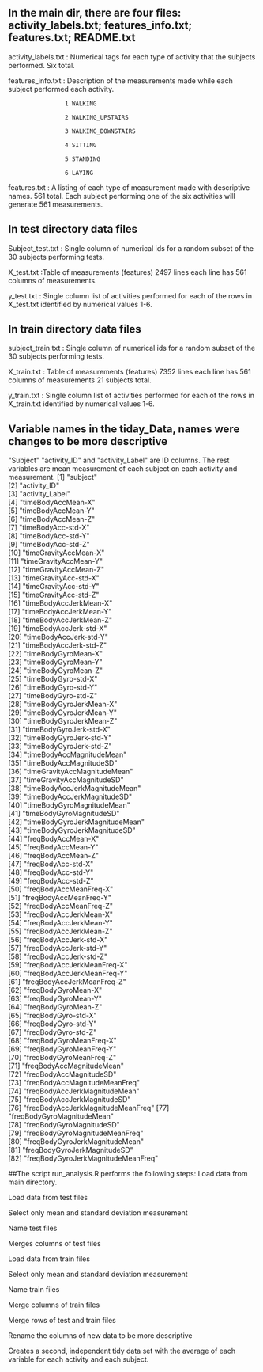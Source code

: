 ## In the main dir, there are four files: activity_labels.txt; features_info.txt; features.txt; README.txt

activity_labels.txt  : Numerical tags for each type of activity that the subjects performed. Six total.

features_info.txt :  Description of the measurements made while each subject performed each activity. 

                    1 WALKING
                    
                    2 WALKING_UPSTAIRS
                    
                    3 WALKING_DOWNSTAIRS
                    
                    4 SITTING
                    
                    5 STANDING
                    
                    6 LAYING
                    
features.txt : A listing of each type of measurement made with descriptive names. 561 total. Each subject                          performing one of the six activities will generate 561 measurements.
## In test directory data files
Subject_test.txt : Single column of numerical ids for a random subset of the 30 subjects performing tests. 

X_test.txt :Table of measurements (features)  2497 lines each line has 561 columns of measurements. 

y_test.txt : Single column list of activities performed for each of the rows in X_test.txt identified by                numerical values 1-6.

## In train directory data files
subject_train.txt : Single column of numerical ids for a random subset of the 30 subjects performing tests.

X_train.txt : Table of measurements (features) 7352 lines each line has 561 columns of                                 measurements 21 subjects total.

y_train.txt : Single column list of activities performed for each of the rows in X_train.txt identified by              numerical values 1-6.
## Variable names in the tiday_Data, names were changes to be more descriptive
"Subject" "activity_ID" and "activity_Label" are ID columns. The rest variables are mean measurement of each subject on each activity and measurement.
 [1] "subject"                          
 [2] "activity_ID"                      
 [3] "activity_Label"                   
 [4] "timeBodyAccMean-X"                
 [5] "timeBodyAccMean-Y"                
 [6] "timeBodyAccMean-Z"                
 [7] "timeBodyAcc-std-X"                
 [8] "timeBodyAcc-std-Y"                
 [9] "timeBodyAcc-std-Z"                
[10] "timeGravityAccMean-X"             
[11] "timeGravityAccMean-Y"             
[12] "timeGravityAccMean-Z"             
[13] "timeGravityAcc-std-X"             
[14] "timeGravityAcc-std-Y"             
[15] "timeGravityAcc-std-Z"             
[16] "timeBodyAccJerkMean-X"            
[17] "timeBodyAccJerkMean-Y"            
[18] "timeBodyAccJerkMean-Z"            
[19] "timeBodyAccJerk-std-X"            
[20] "timeBodyAccJerk-std-Y"            
[21] "timeBodyAccJerk-std-Z"            
[22] "timeBodyGyroMean-X"               
[23] "timeBodyGyroMean-Y"               
[24] "timeBodyGyroMean-Z"               
[25] "timeBodyGyro-std-X"               
[26] "timeBodyGyro-std-Y"               
[27] "timeBodyGyro-std-Z"               
[28] "timeBodyGyroJerkMean-X"           
[29] "timeBodyGyroJerkMean-Y"           
[30] "timeBodyGyroJerkMean-Z"           
[31] "timeBodyGyroJerk-std-X"           
[32] "timeBodyGyroJerk-std-Y"           
[33] "timeBodyGyroJerk-std-Z"           
[34] "timeBodyAccMagnitudeMean"         
[35] "timeBodyAccMagnitudeSD"           
[36] "timeGravityAccMagnitudeMean"      
[37] "timeGravityAccMagnitudeSD"        
[38] "timeBodyAccJerkMagnitudeMean"     
[39] "timeBodyAccJerkMagnitudeSD"       
[40] "timeBodyGyroMagnitudeMean"        
[41] "timeBodyGyroMagnitudeSD"          
[42] "timeBodyGyroJerkMagnitudeMean"    
[43] "timeBodyGyroJerkMagnitudeSD"      
[44] "freqBodyAccMean-X"                
[45] "freqBodyAccMean-Y"                
[46] "freqBodyAccMean-Z"                
[47] "freqBodyAcc-std-X"                
[48] "freqBodyAcc-std-Y"                
[49] "freqBodyAcc-std-Z"                
[50] "freqBodyAccMeanFreq-X"            
[51] "freqBodyAccMeanFreq-Y"            
[52] "freqBodyAccMeanFreq-Z"            
[53] "freqBodyAccJerkMean-X"            
[54] "freqBodyAccJerkMean-Y"            
[55] "freqBodyAccJerkMean-Z"            
[56] "freqBodyAccJerk-std-X"            
[57] "freqBodyAccJerk-std-Y"            
[58] "freqBodyAccJerk-std-Z"            
[59] "freqBodyAccJerkMeanFreq-X"        
[60] "freqBodyAccJerkMeanFreq-Y"        
[61] "freqBodyAccJerkMeanFreq-Z"        
[62] "freqBodyGyroMean-X"               
[63] "freqBodyGyroMean-Y"               
[64] "freqBodyGyroMean-Z"               
[65] "freqBodyGyro-std-X"               
[66] "freqBodyGyro-std-Y"               
[67] "freqBodyGyro-std-Z"               
[68] "freqBodyGyroMeanFreq-X"           
[69] "freqBodyGyroMeanFreq-Y"           
[70] "freqBodyGyroMeanFreq-Z"           
[71] "freqBodyAccMagnitudeMean"         
[72] "freqBodyAccMagnitudeSD"           
[73] "freqBodyAccMagnitudeMeanFreq"     
[74] "freqBodyAccJerkMagnitudeMean"     
[75] "freqBodyAccJerkMagnitudeSD"       
[76] "freqBodyAccJerkMagnitudeMeanFreq" 
[77] "freqBodyGyroMagnitudeMean"        
[78] "freqBodyGyroMagnitudeSD"          
[79] "freqBodyGyroMagnitudeMeanFreq"    
[80] "freqBodyGyroJerkMagnitudeMean"    
[81] "freqBodyGyroJerkMagnitudeSD"      
[82] "freqBodyGyroJerkMagnitudeMeanFreq"

##The script run_analysis.R performs the following steps:
Load data from main directory.

Load data from test files

Select only mean and standard deviation measurement

Name test files

Merges columns of test files

Load data from train files

Select only mean and standard deviation measurement

Name train files

Merge columns of train files

Merge rows of test and train files

Rename the columns of new data to be more descriptive

Creates a second, independent tidy data set with the average of each variable for each activity and each subject.

